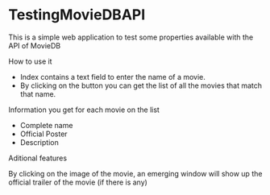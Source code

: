 # TestingMovieDBAPI

This is a simple web application to test some properties available with the API of MovieDB

How to use it

* Index contains a text field to enter the name of a movie.
* By clicking on the button you can get the list of all the movies that match that name.

Information you get for each movie on the list

* Complete name
* Official Poster
* Description

Aditional features

By clicking on the image of the movie, an emerging window will show up the official trailer of the movie (if there is any)
